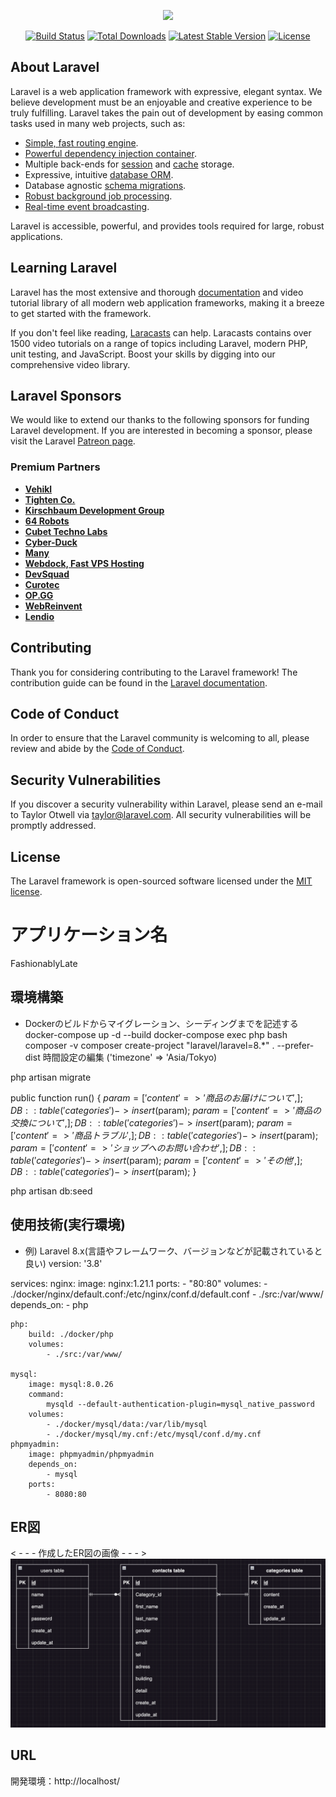 <p align="center"><a href="https://laravel.com" target="_blank"><img src="https://raw.githubusercontent.com/laravel/art/master/logo-lockup/5%20SVG/2%20CMYK/1%20Full%20Color/laravel-logolockup-cmyk-red.svg" width="400"></a></p>

<p align="center">
<a href="https://travis-ci.org/laravel/framework"><img src="https://travis-ci.org/laravel/framework.svg" alt="Build Status"></a>
<a href="https://packagist.org/packages/laravel/framework"><img src="https://img.shields.io/packagist/dt/laravel/framework" alt="Total Downloads"></a>
<a href="https://packagist.org/packages/laravel/framework"><img src="https://img.shields.io/packagist/v/laravel/framework" alt="Latest Stable Version"></a>
<a href="https://packagist.org/packages/laravel/framework"><img src="https://img.shields.io/packagist/l/laravel/framework" alt="License"></a>
</p>

## About Laravel

Laravel is a web application framework with expressive, elegant syntax. We believe development must be an enjoyable and creative experience to be truly fulfilling. Laravel takes the pain out of development by easing common tasks used in many web projects, such as:

- [Simple, fast routing engine](https://laravel.com/docs/routing).
- [Powerful dependency injection container](https://laravel.com/docs/container).
- Multiple back-ends for [session](https://laravel.com/docs/session) and [cache](https://laravel.com/docs/cache) storage.
- Expressive, intuitive [database ORM](https://laravel.com/docs/eloquent).
- Database agnostic [schema migrations](https://laravel.com/docs/migrations).
- [Robust background job processing](https://laravel.com/docs/queues).
- [Real-time event broadcasting](https://laravel.com/docs/broadcasting).

Laravel is accessible, powerful, and provides tools required for large, robust applications.

## Learning Laravel

Laravel has the most extensive and thorough [documentation](https://laravel.com/docs) and video tutorial library of all modern web application frameworks, making it a breeze to get started with the framework.

If you don't feel like reading, [Laracasts](https://laracasts.com) can help. Laracasts contains over 1500 video tutorials on a range of topics including Laravel, modern PHP, unit testing, and JavaScript. Boost your skills by digging into our comprehensive video library.

## Laravel Sponsors

We would like to extend our thanks to the following sponsors for funding Laravel development. If you are interested in becoming a sponsor, please visit the Laravel [Patreon page](https://patreon.com/taylorotwell).

### Premium Partners

- **[Vehikl](https://vehikl.com/)**
- **[Tighten Co.](https://tighten.co)**
- **[Kirschbaum Development Group](https://kirschbaumdevelopment.com)**
- **[64 Robots](https://64robots.com)**
- **[Cubet Techno Labs](https://cubettech.com)**
- **[Cyber-Duck](https://cyber-duck.co.uk)**
- **[Many](https://www.many.co.uk)**
- **[Webdock, Fast VPS Hosting](https://www.webdock.io/en)**
- **[DevSquad](https://devsquad.com)**
- **[Curotec](https://www.curotec.com/services/technologies/laravel/)**
- **[OP.GG](https://op.gg)**
- **[WebReinvent](https://webreinvent.com/?utm_source=laravel&utm_medium=github&utm_campaign=patreon-sponsors)**
- **[Lendio](https://lendio.com)**

## Contributing

Thank you for considering contributing to the Laravel framework! The contribution guide can be found in the [Laravel documentation](https://laravel.com/docs/contributions).

## Code of Conduct

In order to ensure that the Laravel community is welcoming to all, please review and abide by the [Code of Conduct](https://laravel.com/docs/contributions#code-of-conduct).

## Security Vulnerabilities

If you discover a security vulnerability within Laravel, please send an e-mail to Taylor Otwell via [taylor@laravel.com](mailto:taylor@laravel.com). All security vulnerabilities will be promptly addressed.

## License

The Laravel framework is open-sourced software licensed under the [MIT license](https://opensource.org/licenses/MIT).

# アプリケーション名
FashionablyLate

## 環境構築
- Dockerのビルドからマイグレーション、シーディングまでを記述する
docker-compose up -d --build
docker-compose exec php bash
composer -v
composer create-project "laravel/laravel=8.*" . --prefer-dist
時間設定の編集 ('timezone' => 'Asia/Tokyo)

php artisan migrate

public function run()
        {
                $param = [
                        'content' => '商品のお届けについて',
                ];
                DB::table('categories')->insert($param);
                $param = [
                        'content' => '商品の交換について',
                ];
                DB::table('categories')->insert($param);
                $param = [
                        'content' => '商品トラブル',
                ];
                DB::table('categories')->insert($param);
                $param = [
                        'content' => 'ショップへのお問い合わせ',
                ];
                DB::table('categories')->insert($param);
                $param = [
                        'content' => 'その他',
                ];
                DB::table('categories')->insert($param);
        }

php artisan db:seed

## 使用技術(実行環境)
- 例) Laravel 8.x(言語やフレームワーク、バージョンなどが記載されていると良い)
version: '3.8'

services:
    nginx:
        image: nginx:1.21.1
        ports:
            - "80:80"
        volumes:
            - ./docker/nginx/default.conf:/etc/nginx/conf.d/default.conf
            - ./src:/var/www/
        depends_on:
            - php

    php:
        build: ./docker/php
        volumes:
            - ./src:/var/www/

    mysql:
        image: mysql:8.0.26
        command:
            mysqld --default-authentication-plugin=mysql_native_password
        volumes:
            - ./docker/mysql/data:/var/lib/mysql
            - ./docker/mysql/my.cnf:/etc/mysql/conf.d/my.cnf
    phpmyadmin:
        image: phpmyadmin/phpmyadmin
        depends_on:
            - mysql
        ports:
            - 8080:80

## ER図
< - - - 作成したER図の画像 - - - >
![alt text](<../スクリーンショット 2024-04-28 18.08.13.png>)

## URL
開発環境：http://localhost/

